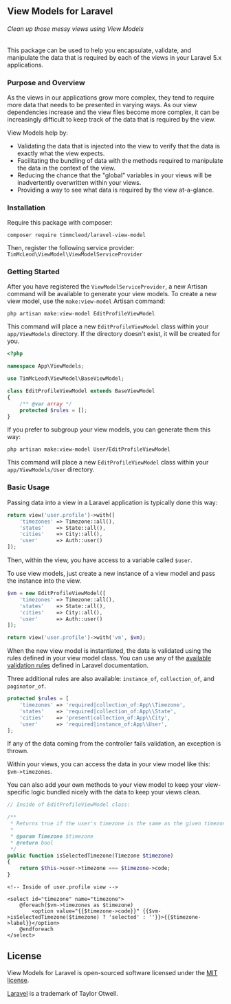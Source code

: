 ## View Models for Laravel

###### Clean up those messy views using View Models

This package can be used to help you encapsulate, validate, and manipulate the data that is required by each of the views in your Laravel 5.x applications.

### Purpose and Overview

As the views in our applications grow more complex, they tend to require more data that needs to be presented in varying ways. As our view dependencies increase and the view files become more complex, it can be increasingly difficult to keep track of the data that is required by the view.

View Models help by:

* Validating the data that is injected into the view to verify that the data is exactly what the view expects.
* Facilitating the bundling of data with the methods required to manipulate the data in the context of the view.
* Reducing the chance that the "global" variables in your views will be inadvertently overwritten within your views.
* Providing a way to see what data is required by the view at-a-glance.

### Installation

Require this package with composer:

```
composer require timmcleod/laravel-view-model
```

Then, register the following service provider: `TimMcLeod\ViewModel\ViewModelServiceProvider`

### Getting Started

After you have registered the `ViewModelServiceProvider`, a new Artisan command will be available to generate your view models. To create a new view model, use the `make:view-model` Artisan command:

```
php artisan make:view-model EditProfileViewModel
```

This command will place a new `EditProfileViewModel` class within your `app/ViewModels` directory. If the directory doesn't exist, it will be created for you.

```php
<?php

namespace App\ViewModels;

use TimMcLeod\ViewModel\BaseViewModel;

class EditProfileViewModel extends BaseViewModel
{
    /** @var array */
    protected $rules = [];
}
```
 
If you prefer to subgroup your view models, you can generate them this way:

```
php artisan make:view-model User/EditProfileViewModel
```

This command will place a new `EditProfileViewModel` class within your `app/ViewModels/User` directory.

### Basic Usage

Passing data into a view in a Laravel application is typically done this way:

```php
return view('user.profile')->with([
    'timezones' => Timezone::all(),
    'states'    => State::all(),
    'cities'    => City::all(),
    'user'      => Auth::user()
]);
```

Then, within the view, you have access to a variable called `$user`.

To use view models, just create a new instance of a view model and pass the instance into the view. 

```php
$vm = new EditProfileViewModel([
    'timezones' => Timezone::all(),
    'states'    => State::all(),
    'cities'    => City::all(),
    'user'      => Auth::user()
]);

return view('user.profile')->with('vm', $vm);
```

When the new view model is instantiated, the data is validated using the rules defined in your view model class. You can use any of the [available validation rules](https://laravel.com/docs/5.2/validation#available-validation-rules) defined in Laravel documentation.

Three additional rules are also available: `instance_of`, `collection_of`, and `paginator_of`.

```php
protected $rules = [
    'timezones' => 'required|collection_of:App\\Timezone',
    'states'    => 'required|collection_of:App\\State',
    'cities'    => 'present|collection_of:App\\City',
    'user'      => 'required|instance_of:App\\User',
];
```

If any of the data coming from the controller fails validation, an exception is thrown.

Within your views, you can access the data in your view model like this: `$vm->timezones`.

You can also add your own methods to your view model to keep your view-specific logic bundled nicely with the data to keep your views clean.

```php
// Inside of EditProfileViewModel class:

/**
 * Returns true if the user's timezone is the same as the given timezone.
 *
 * @param Timezone $timezone
 * @return bool
 */
public function isSelectedTimezone(Timezone $timezone)
{
    return $this->user->timezone === $timezone->code;
}
```

```
<!-- Inside of user.profile view -->

<select id="timezone" name="timezone">
    @foreach($vm->timezones as $timezone)
        <option value="{{$timezone->code}}" {{$vm->isSelectedTimezone($timezone) ? 'selected' : ''}}>{{$timezone->label}}</option>
    @endforeach
</select>
```

## License

View Models for Laravel is open-sourced software licensed under the [MIT license](http://opensource.org/licenses/MIT).

[Laravel](http://laravel.com) is a trademark of Taylor Otwell.
